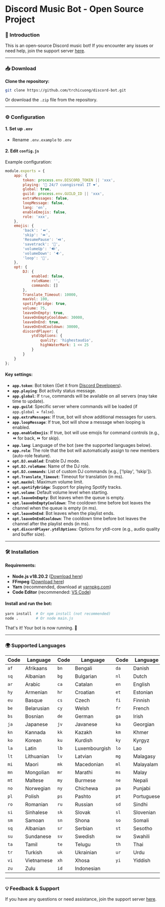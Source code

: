 # Discord Music Bot - Open Source Project

### 🚀 Introduction
This is an open-source Discord music bot! If you encounter any issues or need help, join the support server [here](https://discord.gg/NNPDFufe4w).

---
### 📥 Download
**Clone the repository:**
```bash
git clone https://github.com/trchicuong/discord-bot.git
```
Or download the `.zip` file from the repository.

---
### ⚙️ Configuration
#### 1. Set up `.env`
- Rename `.env.example` to `.env`

#### 2. Edit `config.js`
Example configuration:
```js
module.exports = {
    app: {
        token: process.env.DISCORD_TOKEN || 'xxx',
        playing: '🎼 24/7 cuongisreal IT ❤️',
        global: true,
        guild: process.env.GUILD_ID || 'xxx',
        extraMessages: false,
        loopMessage: false,
        lang: 'en',
        enableEmojis: false,
        role: 'xxx',
    },
    emojis: {
        'back': '⏪',
        'skip': '⏩',
        'ResumePause': '⏯️',
        'savetrack': '💾',
        'volumeUp': '🔊',
        'volumeDown': '🔉',
        'loop': '🔁',
    },
    opt: {
        DJ: {
            enabled: false,
            roleName: '',
            commands: []
        },
        Translate_Timeout: 10000,
        maxVol: 100,
        spotifyBridge: true,
        volume: 75,
        leaveOnEmpty: true,
        leaveOnEmptyCooldown: 30000,
        leaveOnEnd: true,
        leaveOnEndCooldown: 30000,
        discordPlayer: {
            ytdlOptions: {
                quality: 'highestaudio',
                highWaterMark: 1 << 25
            }
        }
    }
};
```

#### Key settings:
- **`app.token`**: Bot token (Get it from [Discord Developers](https://discordapp.com/developers/applications)).
- **`app.playing`**: Bot activity status message.
- **`app.global`**: If `true`, commands will be available on all servers (may take time to update).
- **`app.guild`**: Specific server where commands will be loaded (if `app.global = false`).
- **`app.extraMessages`**: If true, bot will show additional messages for users.
- **`app.loopMessage`**: If true, bot will show a message when looping is enabled.
- **`app.enableEmojis`**: If true, bot will use emojis for command controls (e.g., ⏪ for back, ⏩ for skip).
- **`app.lang`**: Language of the bot (see the supported languages below).
- **`app.role`**: The role that the bot will automatically assign to new members (auto-role feature).
- **`opt.DJ.enabled`**: Enable DJ mode.
- **`opt.DJ.roleName`**: Name of the DJ role.
- **`opt.DJ.commands`**: List of custom DJ commands (e.g., ['!play', '!skip']).
- **`opt.Translate_Timeout`**: Timeout for translation (in ms).
- **`opt.maxVol`**: Maximum volume limit.
- **`opt.spotifyBridge`**: Support for playing Spotify tracks.
- **`opt.volume`**: Default volume level when starting.
- **`opt.leaveOnEmpty`**: Bot leaves when the queue is empty.
- **`opt.leaveOnEmptyCooldown`**: The cooldown time before bot leaves the channel when the queue is empty (in ms).
- **`opt.leaveOnEnd`**: Bot leaves when the playlist ends.
- **`opt.leaveOnEndCooldown`**: The cooldown time before bot leaves the channel after the playlist ends (in ms).
- **`opt.discordPlayer.ytdlOptions`**: Options for ytdl-core (e.g., audio quality and buffer size).



---
### 🛠 Installation
#### Requirements:
- **Node.js v18.20.2** ([Download here](https://nodejs.org/en/))
- **FFmpeg** ([Download here](https://www.ffmpeg.org/))
- **Yarn** (recommended, download at [yarnpkg.com](https://yarnpkg.com/getting-started/usage))
- **Code Editor** (recommended: [VS Code](https://code.visualstudio.com/))

#### Install and run the bot:
```bash
yarn install  # Or npm install (not recommended)
node .        # Or node main.js
```
That's it! Your bot is now running. 🚀

---
### 🌍 Supported Languages
| Code | Language | Code | Language | Code | Language |
|------|---------|------|---------|------|---------|
| `af` | Afrikaans | `bn` | Bengali | `da` | Danish |
| `sq` | Albanian | `bg` | Bulgarian | `nl` | Dutch |
| `ar` | Arabic | `ca` | Catalan | `en` | English |
| `hy` | Armenian | `hr` | Croatian | `et` | Estonian |
| `eu` | Basque | `cs` | Czech | `fi` | Finnish |
| `be` | Belarusian | `cy` | Welsh | `fr` | French |
| `bs` | Bosnian | `de` | German | `ga` | Irish |
| `ja` | Japanese | `jv` | Javanese | `ka` | Georgian |
| `kn` | Kannada | `kk` | Kazakh | `km` | Khmer |
| `ko` | Korean | `ku` | Kurdish | `ky` | Kyrgyz |
| `la` | Latin | `lb` | Luxembourgish | `lo` | Lao |
| `lt` | Lithuanian | `lv` | Latvian | `mg` | Malagasy |
| `mi` | Maori | `mk` | Macedonian | `ml` | Malayalam |
| `mn` | Mongolian | `mr` | Marathi | `ms` | Malay |
| `mt` | Maltese | `my` | Burmese | `ne` | Nepali |
| `no` | Norwegian | `ny` | Chichewa | `pa` | Punjabi |
| `pl` | Polish | `ps` | Pashto | `pt` | Portuguese |
| `ro` | Romanian | `ru` | Russian | `sd` | Sindhi |
| `si` | Sinhalese | `sk` | Slovak | `sl` | Slovenian |
| `sm` | Samoan | `sn` | Shona | `so` | Somali |
| `sq` | Albanian | `sr` | Serbian | `st` | Sesotho |
| `su` | Sundanese | `sv` | Swedish | `sw` | Swahili |
| `ta` | Tamil | `te` | Telugu | `th` | Thai |
| `tr` | Turkish | `uk` | Ukrainian | `ur` | Urdu |
| `vi` | Vietnamese | `xh` | Xhosa | `yi` | Yiddish |
| `zu` | Zulu | `id` | Indonesian | | |

---
### 💡 Feedback & Support
If you have any questions or need assistance, join the support server [here](https://discord.gg/NNPDFufe4w).
